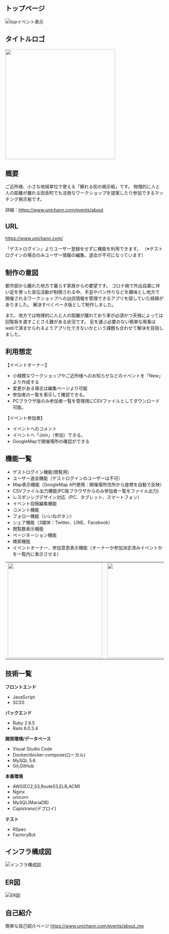 ## トップページ
<img width="max" alt="topイベント表示" src=https://user-images.githubusercontent.com/69673353/103956961-f86b8780-518c-11eb-9057-fee9ea39d518.png>

## タイトルロゴ
<img src="https://user-images.githubusercontent.com/69673353/103163919-bca8f780-4847-11eb-9bc0-cf64037d3b17.png" width="349">

## 概要

ご近所様、小さな地域単位で使える「頼れる街の掲示板」です。
物理的に人と人の距離が離れる田舎町でも活発なワークショップを提案したり参加できるマッチング掲示板です。

詳細：https://www.unichann.com/events/about

## URL

https://www.unichann.com/

「ゲストログイン」よりユーザー登録をせずに機能を利用できます。
（※ゲストログインの場合のみユーザー情報の編集、退会が不可になっています）

## 制作の意図

都市部から離れた地方で暮らす家族からの要望です。
コロナ禍で外出自粛に伴い足を使った宣伝活動が制限される中、手芸やパン作りなどを趣味とし地方で開催されるワークショップへの出店情報を管理できるアプリを探していた経緯がありました。
解決すべくベータ版として制作しました。

また、地方では物理的に人と人の距離が離れており車が必須かつ天候によっては回覧板を渡すことさえ難がある状況です。
足を運ぶ必要のない簡単な用事はwebで済ませられるようアプリ化できないかという課題も合わせて解決を目指しました。

## 利用想定

【イベントオーナー】
* 小規模なワークショップやご近所様へのお知らせなどのイベントを「New」より作成する
* 変更がある場合は編集ページより可能
* 参加者の一覧を表示して確認できる。
* PCブラウザ版のみ参加者一覧を管理用にCSVファイルとしてダウンロード可能。

【イベント参加者】
* イベントへのコメント
* イベントへ「Join」（参加）できる。
* GoogleMapで開催場所の確認ができる

## 機能一覧

* ゲストログイン機能(閲覧用)
* ユーザー退会機能（ゲストログインのユーザーは不可）
* Map表示機能（GoogleMap API使用：開催場所住所から座標を自動で反映）
* CSVファイル出力機能(PC版ブラウザからのみ参加者一覧をファイル出力)
* レスポンシブデザイン対応（PC、タブレット、スマートフォン）
* イベント投稿編集機能
* コメント機能
* フォロー機能（いいねボタン）
* シェア機能（3媒体：Twitter、LINE、Facebook）
* 閲覧数表示機能
* ページネーション機能
* 検索機能
* イベントオーナー、参加意思表示機能（オーナーか参加決定済みイベントかを一覧内に表示させる）

<table>
  <tr>
    <td><img src="https://user-images.githubusercontent.com/69673353/103164524-cd5d6b80-484f-11eb-8440-f9d84cdd2e33.png" height="300px" ></td>
    <td><img src="https://user-images.githubusercontent.com/69673353/103165454-8d03ea80-485b-11eb-8d9d-cb2aa2f56b32.png" height="300px" ##></td>
    <td><img src="https://user-images.githubusercontent.com/69673353/103164556-668c8200-4850-11eb-8160-b14313d03b6c.png" height="300px" ></td>
  </tr>
</table>

## 技術一覧
**フロントエンド**
* JavaScript
* SCSS

**バックエンド**
* Ruby 2.6.5
* Rails 6.0.3.4

**開発環境/データベース**
* Visual Studio Code
* Docker/docker-compose(ローカル)
* MySQL 5.6
* Git,GitHub

**本番環境**
* AWS(EC2,S3,Route53,ELB,ACM)
* Nginx
* unicorn
* MySQL(MariaDB)
* Capistrano(デプロイ)

**テスト**
* RSpec
* FactoryBot

## インフラ構成図

<img width="max" alt="インフラ構成図" src="https://user-images.githubusercontent.com/69673353/103515927-f2d32080-4eb2-11eb-8831-1aeb8d2ce2d5.png">

## ER図

<img width="max" alt="ER図" src="https://user-images.githubusercontent.com/69673353/103166354-8c238680-4864-11eb-9dee-cadc32f39044.png">

## 自己紹介

簡単な自己紹介ページ
https://www.unichann.com/events/about_me




